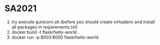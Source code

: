 # SA2021
1. try execute gunicorn.sh (before you should create virtualenv and install all packages in requirements.txt)
2. docker build -t flask/hello-world .
3. docker run -p 8003:8000 flask/hello-world